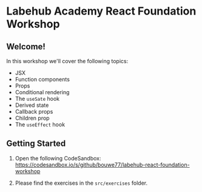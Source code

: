 # Labehub Academy React Foundation Workshop

## Welcome!

In this workshop we'll cover the following topics:

- JSX
- Function components
- Props
- Conditional rendering
- The `useSate` hook
- Derived state
- Callback props
- Children prop
- The `useEffect` hook

## Getting Started

1. Open the following CodeSandbox: https://codesandbox.io/s/github/bouwe77/labehub-react-foundation-workshop

2. Please find the exercises in the `src/exercises` folder.

